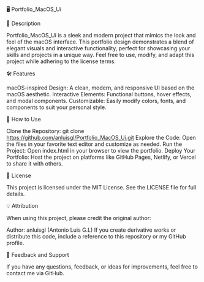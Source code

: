 🖥️ Portfolio_MacOS_Ui

📖 Description

Portfolio_MacOS_Ui is a sleek and modern project that mimics the look and feel of the macOS interface. This portfolio design demonstrates a blend of elegant visuals and interactive functionality, perfect for showcasing your skills and projects in a unique way. Feel free to use, modify, and adapt this project while adhering to the license terms.

🛠️ Features

macOS-inspired Design: A clean, modern, and responsive UI based on the macOS aesthetic.
Interactive Elements: Functional buttons, hover effects, and modal components.
Customizable: Easily modify colors, fonts, and components to suit your personal style.

🚀 How to Use

Clone the Repository:
git clone https://github.com/anluisgl/Portfolio_MacOS_Ui.git
Explore the Code:
Open the files in your favorite text editor and customize as needed.
Run the Project:
Open index.html in your browser to view the portfolio.
Deploy Your Portfolio:
Host the project on platforms like GitHub Pages, Netlify, or Vercel to share it with others.

📝 License

This project is licensed under the MIT License. See the LICENSE file for full details.

💡 Attribution

When using this project, please credit the original author:

Author: anluisgl (Antonio Luis G.L)
If you create derivative works or distribute this code, include a reference to this repository or my GitHub profile.

🌟 Feedback and Support

If you have any questions, feedback, or ideas for improvements, feel free to contact me via GitHub.
